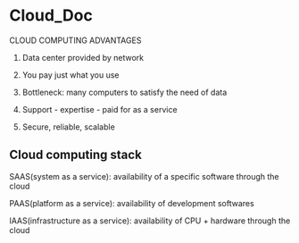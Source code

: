 # Cloud_Doc

CLOUD COMPUTING ADVANTAGES

1) Data center provided by network

2) You pay just what you use

3) Bottleneck: many computers to satisfy the need of data

4) Support - expertise - paid for as a service

5) Secure, reliable, scalable

## Cloud computing stack

SAAS(system as a service): availability of a specific software through the cloud

PAAS(platform as a service): availability of development softwares

IAAS(infrastructure as a service): availability of CPU + hardware through the cloud

